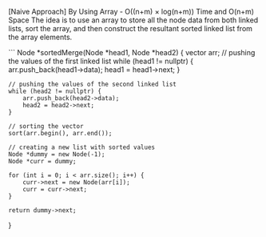 <p>[Naive Approach] By Using Array - O((n+m) × log(n+m)) Time and O(n+m) Space
The idea is to use an array to store all the node data from both linked lists, sort the array, and then construct the resultant sorted linked list from the array elements.
</p>
```
Node *sortedMerge(Node *head1, Node *head2) {
    vector<int> arr;
    // pushing the values of the first linked list
    while (head1 != nullptr) {
        arr.push_back(head1->data);
        head1 = head1->next;
    }

    // pushing the values of the second linked list
    while (head2 != nullptr) {
        arr.push_back(head2->data);
        head2 = head2->next;
    }

    // sorting the vector
    sort(arr.begin(), arr.end());

    // creating a new list with sorted values
    Node *dummy = new Node(-1);
    Node *curr = dummy;

    for (int i = 0; i < arr.size(); i++) {
        curr->next = new Node(arr[i]);
        curr = curr->next;
    }

    return dummy->next;
}
```
